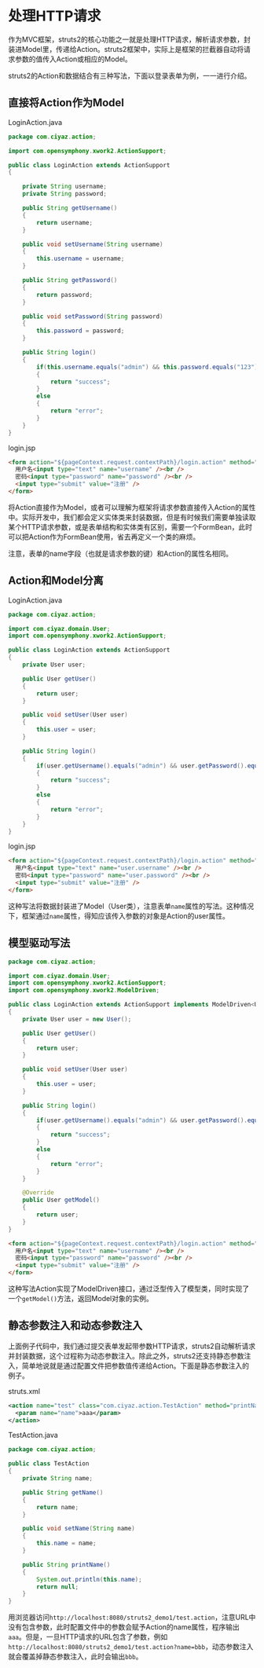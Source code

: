 # 处理HTTP请求

作为MVC框架，struts2的核心功能之一就是处理HTTP请求，解析请求参数，封装进Model里，传递给Action。struts2框架中，实际上是框架的拦截器自动将请求参数的值传入Action或相应的Model。

struts2的Action和数据结合有三种写法，下面以登录表单为例，一一进行介绍。

## 直接将Action作为Model

LoginAction.java
```java
package com.ciyaz.action;

import com.opensymphony.xwork2.ActionSupport;

public class LoginAction extends ActionSupport
{

	private String username;
	private String password;

	public String getUsername()
	{
		return username;
	}

	public void setUsername(String username)
	{
		this.username = username;
	}

	public String getPassword()
	{
		return password;
	}

	public void setPassword(String password)
	{
		this.password = password;
	}

	public String login()
	{
		if(this.username.equals("admin") && this.password.equals("123"))
		{
			return "success";
		}
		else
		{
			return "error";
		}
	}
}
```

login.jsp
```html
<form action="${pageContext.request.contextPath}/login.action" method="post">
  用户名<input type="text" name="username" /><br />
  密码<input type="password" name="password" /><br />
  <input type="submit" value="注册" />
</form>
```

将Action直接作为Model，或者可以理解为框架将请求参数直接传入Action的属性中。实际开发中，我们都会定义实体类来封装数据，但是有时候我们需要单独读取某个HTTP请求参数，或是表单结构和实体类有区别，需要一个FormBean，此时可以把Action作为FormBean使用，省去再定义一个类的麻烦。

注意，表单的name字段（也就是请求参数的键）和Action的属性名相同。

## Action和Model分离

LoginAction.java
```java
package com.ciyaz.action;

import com.ciyaz.domain.User;
import com.opensymphony.xwork2.ActionSupport;

public class LoginAction extends ActionSupport
{
	private User user;

	public User getUser()
	{
		return user;
	}

	public void setUser(User user)
	{
		this.user = user;
	}

	public String login()
	{
		if(user.getUsername().equals("admin") && user.getPassword().equals("123"))
		{
			return "success";
		}
		else
		{
			return "error";
		}
	}
}
```

login.jsp
```html
<form action="${pageContext.request.contextPath}/login.action" method="post">
  用户名<input type="text" name="user.username" /><br />
  密码<input type="password" name="user.password" /><br />
  <input type="submit" value="注册" />
</form>
```

这种写法将数据封装进了Model（User类），注意表单`name`属性的写法。这种情况下，框架通过`name`属性，得知应该传入参数的对象是Action的user属性。

## 模型驱动写法

```java
package com.ciyaz.action;

import com.ciyaz.domain.User;
import com.opensymphony.xwork2.ActionSupport;
import com.opensymphony.xwork2.ModelDriven;

public class LoginAction extends ActionSupport implements ModelDriven<User>
{
	private User user = new User();

	public User getUser()
	{
		return user;
	}

	public void setUser(User user)
	{
		this.user = user;
	}

	public String login()
	{
		if(user.getUsername().equals("admin") && user.getPassword().equals("123"))
		{
			return "success";
		}
		else
		{
			return "error";
		}
	}

	@Override
	public User getModel()
	{
		return user;
	}
}
```

```html
<form action="${pageContext.request.contextPath}/login.action" method="post">
  用户名<input type="text" name="username" /><br />
  密码<input type="password" name="password" /><br />
  <input type="submit" value="注册" />
</form>
```

这种写法Action实现了ModelDriven接口，通过泛型传入了模型类，同时实现了一个`getModel()`方法，返回Model对象的实例。

## 静态参数注入和动态参数注入

上面例子代码中，我们通过提交表单发起带参数HTTP请求，struts2自动解析请求并封装数据，这个过程称为动态参数注入。除此之外，struts2还支持静态参数注入，简单地说就是通过配置文件把参数值传递给Action。下面是静态参数注入的例子。

struts.xml
```xml
<action name="test" class="com.ciyaz.action.TestAction" method="printName">
  <param name="name">aaa</param>
</action>
```

TestAction.java
```java
package com.ciyaz.action;

public class TestAction
{
	private String name;

	public String getName()
	{
		return name;
	}

	public void setName(String name)
	{
		this.name = name;
	}

	public String printName()
	{
		System.out.println(this.name);
		return null;
	}
}
```

用浏览器访问`http://localhost:8080/struts2_demo1/test.action`，注意URL中没有包含参数，此时配置文件中的参数会赋予Action的name属性，程序输出`aaa`。但是，一旦HTTP请求的URL包含了参数，例如`http://localhost:8080/struts2_demo1/test.action?name=bbb`，动态参数注入就会覆盖掉静态参数注入，此时会输出`bbb`。
